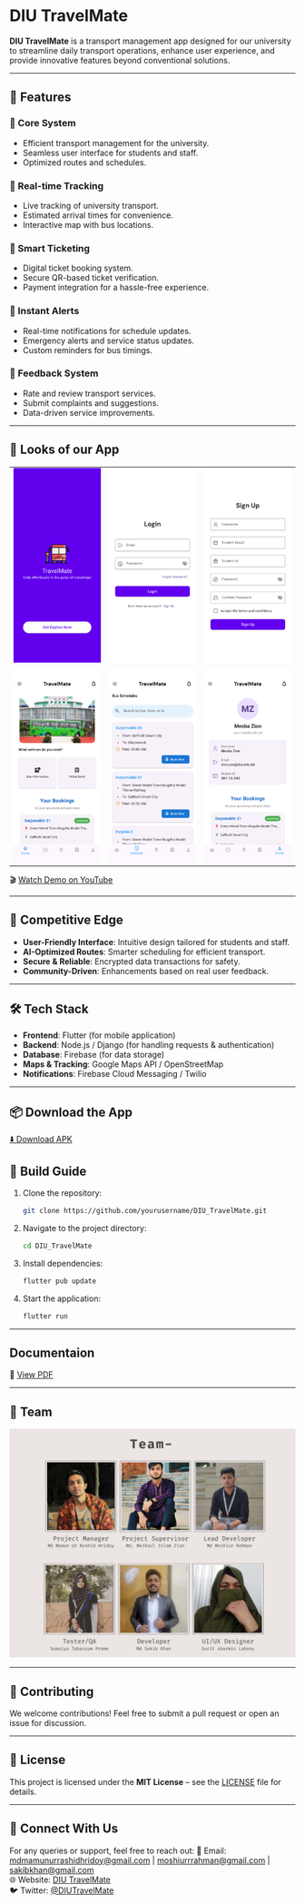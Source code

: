 # DIU TravelMate

**DIU TravelMate** is a transport management app designed for our university to streamline daily transport operations, enhance user experience, and provide innovative features beyond conventional solutions.

---

## 🚀 Features

### 🔹 Core System
- Efficient transport management for the university.
- Seamless user interface for students and staff.
- Optimized routes and schedules.

### 📍 Real-time Tracking
- Live tracking of university transport.
- Estimated arrival times for convenience.
- Interactive map with bus locations.

### 🎫 Smart Ticketing
- Digital ticket booking system.
- Secure QR-based ticket verification.
- Payment integration for a hassle-free experience.

### 🔔 Instant Alerts
- Real-time notifications for schedule updates.
- Emergency alerts and service status updates.
- Custom reminders for bus timings.

### 📝 Feedback System
- Rate and review transport services.
- Submit complaints and suggestions.
- Data-driven service improvements.

---

## 📸 Looks of our App
<table>
  <tr>
    <td><img src="images_for_readme/Screenshot_20250414-173733.png" alt="Screen 1-State 1" width="300" /></td>
    <td><img src="images_for_readme/Screenshot_20250414-173739.png" alt="Screen 3" width="300" /></td>
    <td><img src="images_for_readme/Screenshot_20250414-173743.png" alt="Screen 4" width="300" /></td>
  </tr>
  <tr>
    <td><img src="images_for_readme/Screenshot_20250414-173810.png" alt="Screen 2" width="300" /></td>
    <td><img src="images_for_readme/Screenshot_20250414-173814.png" alt="Screen 1-State 2" width="300" /></td>
    <td><img src="images_for_readme/Screenshot_20250414-173824.png" alt="Screen 5" width="300" /></td>
  </tr>
</table>


🎬 [Watch Demo on YouTube](https://youtube.com/shorts/jOmKtQhUx_4?feature=share)


---



## 🎯 Competitive Edge
- **User-Friendly Interface**: Intuitive design tailored for students and staff.
- **AI-Optimized Routes**: Smarter scheduling for efficient transport.
- **Secure & Reliable**: Encrypted data transactions for safety.
- **Community-Driven**: Enhancements based on real user feedback.

---

## 🛠 Tech Stack
- **Frontend**: Flutter (for mobile application)
- **Backend**: Node.js / Django (for handling requests & authentication)
- **Database**: Firebase (for data storage)
- **Maps & Tracking**: Google Maps API / OpenStreetMap
- **Notifications**: Firebase Cloud Messaging / Twilio

---

## 📦 Download the App

[⬇️ Download APK](build/app/outputs/flutter-apk/app-release.apk)


## 📌 Build Guide

1. Clone the repository:
   ```sh
   git clone https://github.com/yourusername/DIU_TravelMate.git
   ```
2. Navigate to the project directory:
   ```sh
   cd DIU_TravelMate
   ```
3. Install dependencies:
   ```sh
   flutter pub update
   ```
4. Start the application:
   ```sh
   flutter run
   ```

---
## Documentaion
📄 [View PDF](https://drive.google.com/file/d/1fnBlvlYVlCng2TISymz8sSnuE4lZXsPD/view?usp=sharing)

---

## 👥 Team
<img src="images_for_readme/Team-.png" />



---

## 🤝 Contributing
We welcome contributions! Feel free to submit a pull request or open an issue for discussion.

---

## 📄 License
This project is licensed under the **MIT License** – see the [LICENSE](LICENSE) file for details.

---

## 📢 Connect With Us
For any queries or support, feel free to reach out:
📧 Email: mdmamunurrashidhridoy@gmail.com | moshiurrrahman@gmail.com | sakibkhan@gmail.com  
🌐 Website: [DIU TravelMate](https://yourwebsite.com)  
🐦 Twitter: [@DIUTravelMate](https://twitter.com/DIUTravelMate)

